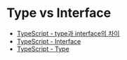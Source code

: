 # Type vs Interface

- [TypeScript - type과 interface의 차이](https://velog.io/@wlwl99/TypeScript-type%EA%B3%BC-interface%EC%9D%98-%EC%B0%A8%EC%9D%B4)
- [TypeScript - Interface](https://www.typescriptlang.org/static/TypeScript%20Interfaces-34f1ad12132fb463bd1dfe5b85c5b2e6.png)
- [TypeScript - Type](https://www.typescriptlang.org/static/TypeScript%20Types-ae199d69aeecf7d4a2704a528d0fd3f9.png)
